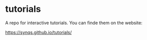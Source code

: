 # tutorials
A repo for interactive tutorials. You can finde them on the website:

https://synqs.github.io/tutorials/
